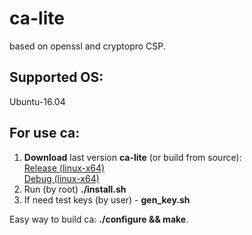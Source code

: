 # ca-lite 
based on openssl and cryptopro CSP.

## Supported OS:
Ubuntu-16.04

## For use ca: 
1. **Download** last version **ca-lite** (or build from source):  
[Release (linux-x64)](https://github.com/fullincome/ca-lite/releases/download/ca-lite-1.01/ca-lite-1.01-release_linux-amd64.tar.gz)  
[Debug (linux-x64)](https://github.com/fullincome/ca-lite/releases/download/ca-lite-1.01/ca-lite-1.01-debug_linux-amd64.tar.gz)  
2. Run (by root) **./install.sh**
3. If need test keys (by user) - **gen_key.sh**

Easy way to build ca: **./configure && make**.

